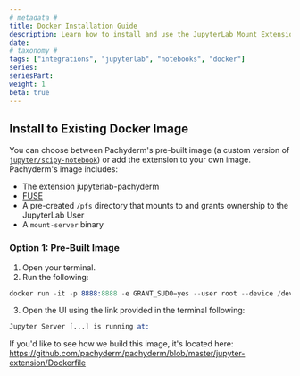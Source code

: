 ```yaml
---
# metadata #
title: Docker Installation Guide
description: Learn how to install and use the JupyterLab Mount Extension with Pachyderm using a Docker image.
date:
# taxonomy #
tags: ["integrations", "jupyterlab", "notebooks", "docker"]
series:
seriesPart:
weight: 1
beta: true
---
```


## Install to Existing Docker Image

You can choose between Pachyderm's pre-built image (a custom version of [`jupyter/scipy-notebook`](https://jupyter-docker-stacks.readthedocs.io/en/latest/using/selecting.html#jupyter-scipy-notebook)) or add the extension to your own image. Pachyderm's image includes:

- The extension jupyterlab-pachyderm
- [FUSE](https://osxfuse.github.io/)
- A pre-created `/pfs` directory that mounts to and grants ownership to the JupyterLab User
- A `mount-server` binary

### Option 1: Pre-Built Image

1. Open your terminal.
2. Run the following:

```s
docker run -it -p 8888:8888 -e GRANT_SUDO=yes --user root --device /dev/fuse --privileged --entrypoint /opt/conda/bin/jupyter pachyderm/notebooks-user:{{% extensionJupyterLab %}}  lab --allow-root
```

3. Open the UI using the link provided in the terminal following:

```s
Jupyter Server [...] is running at:
```

If you'd like to see how we build this image, it's located here: https://github.com/pachyderm/pachyderm/blob/master/jupyter-extension/Dockerfile

